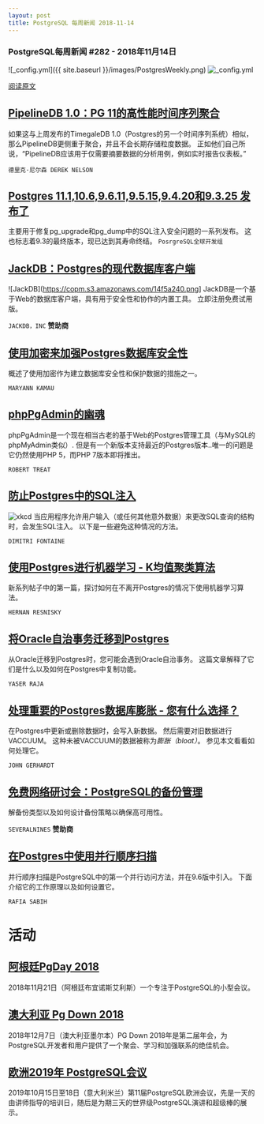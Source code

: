 ```yaml
---
layout: post
title: PostgreSQL 每周新闻 2018-11-14
---
```


### PostgreSQL每周新闻 #282 - 2018年11月14日
![_config.yml]({{ site.baseurl }}/images/PostgresWeekly.png)
![_config.yml](https://res.cloudinary.com/cpress/image/upload/w_1280,e_sharpen:60/gbjg8tv40u9lhl2mikl1.jpg)

[阅读原文](https://postgresweekly.com/issues/282)

## [PipelineDB 1.0：PG 11的高性能时间序列聚合](https://www.pipelinedb.com/blog/high-performance-time-series-aggregation-for-postgresql-11)
如果这与上周发布的TimegaleDB 1.0（Postgres的另一个时间序列系统）相似，那么PipelineDB更侧重于聚合，并且不会长期存储粒度数据。 
正如他们自己所说，“PipelineDB应该用于仅需要摘要数据的分析用例，例如实时报告仪表板。”

`德里克·尼尔森 DEREK NELSON`

## [Postgres 11.1,10.6,9.6.11,9.5.15,9.4.20和9.3.25 发布了](https://www.postgresql.org/about/news/1905/)
主要用于修复pg_upgrade和pg_dump中的SQL注入安全问题的一系列发布。 
这也标志着9.3的最终版本，现已达到其寿命终结。
`PosrgreSQL全球开发组`

## [JackDB：Postgres的现代数据库客户端](https://www.jackdb.com)

![JackDB](https://copm.s3.amazonaws.com/14f5a240.png]
JackDB是一个基于Web的数据库客户端，具有用于安全性和协作的内置工具。 立即注册免费试用版。

`JACKDB，INC` **赞助商**

## [使用加密来加强Postgres数据库安全性](https://severalnines.com/blog/utilizing-encryption-strengthen-postgresql-database-security)
概述了使用加密作为建立数据库安全性和保护数据的措施之一。

`MARYANN KAMAU`

## [phpPgAdmin的幽魂](https://github.com/phppgadmin/phppgadmin)
phpPgAdmin是一个现在相当古老的基于Web的Postgres管理工具（与MySQL的phpMyAdmin类似）.
但是有一个新版本支持最近的Postgres版本..唯一的问题是它仍然使用PHP 5，而PHP 7版本即将推出。

`ROBERT TREAT`

## [防止Postgres中的SQL注入](https://tapoueh.org/blog/2018/11/preventing-sql-injections/)
![xkcd](https://tapoueh.org/img/exploits_of_a_mom.png)
当应用程序允许用户输入（或任何其他意外数据）来更改SQL查询的结构时，会发生SQL注入。 以下是一些避免这种情况的方法。

`DIMITRI FONTAINE`

## [使用Postgres进行机器学习 - K均值聚类算法](https://www.cybertec-postgresql.com/en/machine-learning-in-postgresql-part-1-kmeans-clustering/)
新系列帖子中的第一篇，探讨如何在不离开Postgres的情况下使用机器学习算法。

`HERNAN RESNISKY`

## [将Oracle自治事务迁移到Postgres](https://aws.amazon.com/blogs/database/migrating-oracle-autonomous-transactions-to-postgresql/)
从Oracle迁移到Postgres时，您可能会遇到Oracle自治事务。 这篇文章解释了它们是什么以及如何在Postgres中复制功能。

`YASER RAJA`

## [处理重要的Postgres数据库膨胀 - 您有什么选择？](https://labs.contactually.com/dealing-with-significant-postgres-database-bloat-what-are-your-options-a6c1814a03a5)
在Postgres中更新或删除数据时，会写入新数据。 然后需要对旧数据进行VACCUUM。 
这种未被VACCUUM的数据被称为*膨胀（bloat）*。 参见本文看看如何处理它。

`JOHN GERHARDT`

## [免费网络研讨会：PostgreSQL的备份管理](https://severalnines.com/resources/webinars/backup-management-mysql-mariadb-postgresql-mongodb-clustercontrol?utm_campaign=Backup_Campaign_NOV_2018&utm_content=webinar&utm_medium=Paid_Search&utm_source=banner)
解备份类型以及如何设计备份策略以确保高可用性。

`SEVERALNINES` **赞助商**

## [在Postgres中使用并行顺序扫描](https://rafiasabih.blogspot.com/2018/10/using-parallel-sequential-scan-in.html)
并行顺序扫描是PostgreSQL中的第一个并行访问方法，并在9.6版中引入。 下面介绍它的工作原理以及如何设置它。

`RAFIA SABIH`

# 活动
## [阿根廷PgDay 2018](https://www.pgday.com.ar/buenosaires2018?lang=en)
2018年11月21日（阿根廷布宜诺斯艾利斯）一个专注于PostgreSQL的小型会议。

## [澳大利亚 Pg Down 2018](https://2018.pgdu.org/)
2018年12月7日（澳大利亚墨尔本）PG Down 2018年是第二届年会，为PostgreSQL开发者和用户提供了一个聚会、学习和加强联系的绝佳机会。

## [欧洲2019年 PostgreSQL会议](https://2019.pgconf.eu)
2019年10月15日至18日（意大利米兰）第11届PostgreSQL欧洲会议，先是一天的由讲师指导的培训日，随后是为期三天的世界级PostgreSQL演讲和超级棒的展示。


